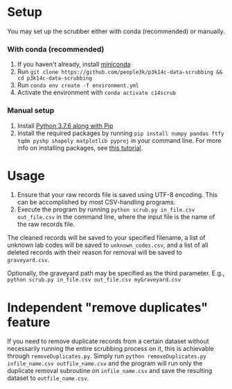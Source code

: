 # Setup

You may set up the scrubber either with conda (recommended) or manually.

### With conda (recommended)
1.  If you haven't already, install [miniconda](https://docs.conda.io/en/latest/miniconda.html)
2.  Run ``git clone https://github.com/people3k/p3k14c-data-scrubbing && cd p3k14c-data-scrubbing``
3.  Run ``conda env create -f environment.yml``
4.  Activate the environment with ``conda activate c14scrub``

### Manual setup
1.  Install [Python 3.7.6 along with Pip](https://www.python.org/downloads/release/python-376/)
2.  Install the required packages by running ``pip install numpy pandas ftfy tqdm pyshp shapely matplotlib pyproj`` in your command line. For more info on installing packages, see [this tutorial](https://packaging.python.org/tutorials/installing-packages/).

# Usage

1.  Ensure that your raw records file is saved using UTF-8 encoding. This can be accomplished by most CSV-handling programs.
2.  Execute the program by running ``python scrub.py in_file.csv out_file.csv`` in the command line, where the input file is the name of the raw records file.

The cleaned records will be saved to your specified filename, a list of unknown lab codes will be saved to ``unknown_codes.csv``, and a list of all deleted records with their reason for removal will be saved to ``graveyard.csv``.

Optionally, the graveyard path may be specified as the third parameter. E.g., ``python scrub.py in_file.csv out_file.csv myGraveyard.csv``

# Independent "remove duplicates" feature

If you need to remove duplicate records from a certain dataset without necessarily running the entire scrubbing process on it, this is achievable through ``removeDuplicates.py``. Simply run ``python removeDuplicates.py infile_name.csv outfile_name.csv`` and the program will run only the duplicate removal subroutine on ``infile_name.csv`` and save the resulting dataset to ``outfile_name.csv``.
